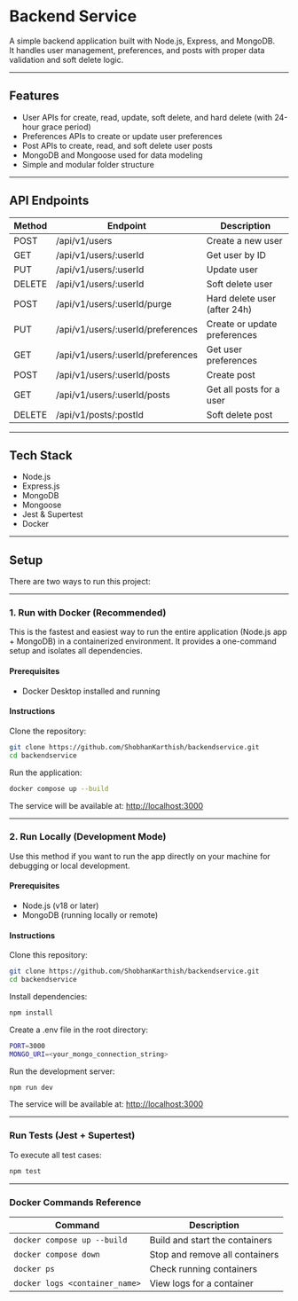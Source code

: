 # Backend Service

A simple backend application built with Node.js, Express, and MongoDB.  
It handles user management, preferences, and posts with proper data validation and soft delete logic.

---

## Features

- User APIs for create, read, update, soft delete, and hard delete (with 24-hour grace period)
- Preferences APIs to create or update user preferences
- Post APIs to create, read, and soft delete user posts
- MongoDB and Mongoose used for data modeling
- Simple and modular folder structure

---

## API Endpoints

| Method | Endpoint | Description |
|--------|-----------|-------------|
| POST | /api/v1/users | Create a new user |
| GET | /api/v1/users/:userId | Get user by ID |
| PUT | /api/v1/users/:userId | Update user |
| DELETE | /api/v1/users/:userId | Soft delete user |
| POST | /api/v1/users/:userId/purge | Hard delete user (after 24h) |
| PUT | /api/v1/users/:userId/preferences | Create or update preferences |
| GET | /api/v1/users/:userId/preferences | Get user preferences |
| POST | /api/v1/users/:userId/posts | Create post |
| GET | /api/v1/users/:userId/posts | Get all posts for a user |
| DELETE | /api/v1/posts/:postId | Soft delete post |

---

## Tech Stack

- Node.js  
- Express.js  
- MongoDB  
- Mongoose
- Jest & Supertest
- Docker

---

## Setup

There are two ways to run this project:

---

### 1. Run with Docker (Recommended)

This is the fastest and easiest way to run the entire application (Node.js app + MongoDB) in a containerized environment. It provides a one-command setup and isolates all dependencies.

#### Prerequisites

* Docker Desktop installed and running

#### Instructions

Clone the repository:

```bash
git clone https://github.com/ShobhanKarthish/backendservice.git
cd backendservice
```

Run the application:

```bash
docker compose up --build
```

The service will be available at:
[http://localhost:3000](http://localhost:3000)

---

### 2. Run Locally (Development Mode)

Use this method if you want to run the app directly on your machine for debugging or local development.

#### Prerequisites

* Node.js (v18 or later)
* MongoDB (running locally or remote)

#### Instructions

Clone this repository:

```bash
git clone https://github.com/ShobhanKarthish/backendservice.git
cd backendservice
```

Install dependencies:

```bash
npm install
```

Create a .env file in the root directory:

```bash
PORT=3000
MONGO_URI=<your_mongo_connection_string>
```

Run the development server:

```bash
npm run dev
```

The service will be available at:
[http://localhost:3000](http://localhost:3000)

---

### Run Tests (Jest + Supertest)

To execute all test cases:

```bash
npm test
```

---

### Docker Commands Reference

| Command                        | Description                    |
| ------------------------------ | ------------------------------ |
| `docker compose up --build`    | Build and start the containers |
| `docker compose down`          | Stop and remove all containers |
| `docker ps`                    | Check running containers       |
| `docker logs <container_name>` | View logs for a container      |


